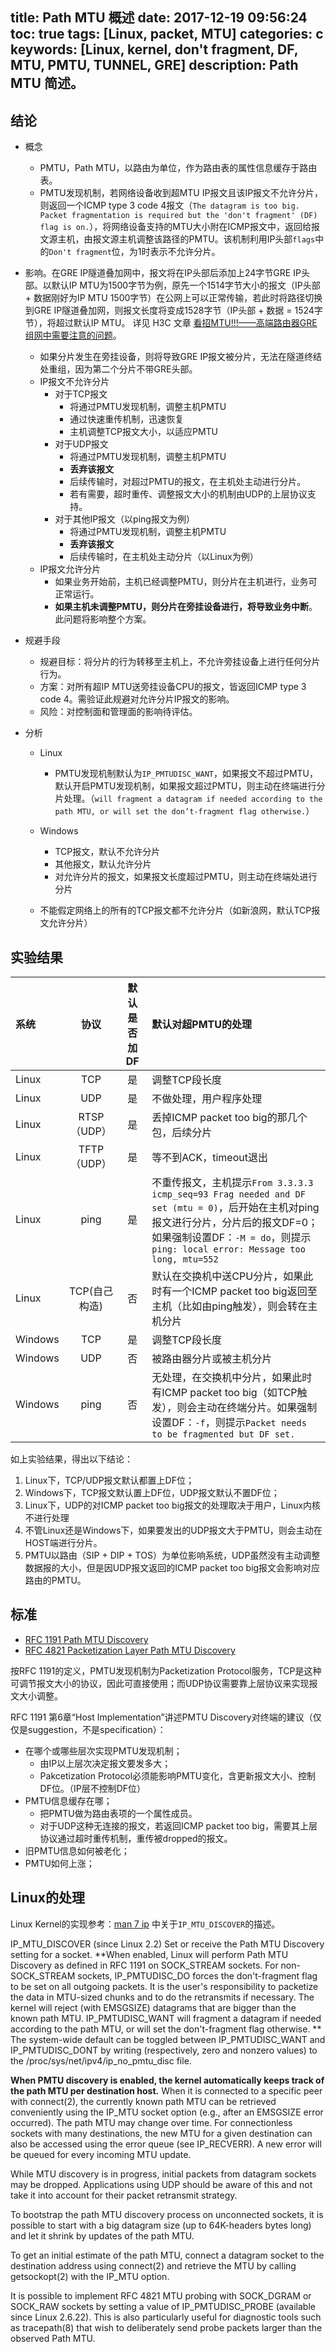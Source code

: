 title: Path MTU 概述
date: 2017-12-19 09:56:24
toc: true
tags: [Linux, packet, MTU]
categories: c
keywords: [Linux, kernel, don't fragment, DF, MTU, PMTU, TUNNEL, GRE]
description: Path MTU 简述。
---

结论
------
* 概念
	* PMTU，Path MTU，以路由为单位，作为路由表的属性信息缓存于路由表。
	* PMTU发现机制，若网络设备收到超MTU IP报文且该IP报文不允许分片，则返回一个ICMP type 3 code 4报文（`The datagram is too big. Packet fragmentation is required but the 'don't fragment' (DF) flag is on.`），将网络设备支持的MTU大小附在ICMP报文中，返回给报文源主机，由报文源主机调整该路径的PMTU。该机制利用IP头部`flags`中的`Don't fragment`位，为1时表示不允许分片。

* 影响。在GRE IP隧道叠加网中，报文将在IP头部后添加上24字节GRE IP头部。以默认IP MTU为1500字节为例，原先一个1514字节大小的报文（IP头部 + 数据刚好为IP MTU 1500字节）在公网上可以正常传输，若此时将路径切换到GRE IP隧道叠加网，则报文长度将变成1528字节（IP头部 + 数据 = 1524字节），将超过默认IP MTU。
  详见 H3C 文章 [看招MTU!!!——高端路由器GRE组网中需要注意的问题](http://www.h3c.com/cn/d_201411/921527_30005_0.htm)。
    * 如果分片发生在旁挂设备，则将导致GRE IP报文被分片，无法在隧道终结处重组，因为第二个分片不带GRE头部。
	* IP报文不允许分片
		* 对于TCP报文
			* 将通过PMTU发现机制，调整主机PMTU
			* 通过快速重传机制，迅速恢复
			* 主机调整TCP报文大小，以适应PMTU
		* 对于UDP报文
			* 将通过PMTU发现机制，调整主机PMTU
			* **丢弃该报文**
			* 后续传输时，对超过PMTU的报文，在主机处主动进行分片。
			* 若有需要，超时重传、调整报文大小的机制由UDP的上层协议支持。
		* 对于其他IP报文（以ping报文为例）
			* 将通过PMTU发现机制，调整主机PMTU
			* **丢弃该报文**
			* 后续传输时，在主机处主动分片（以Linux为例）
	* IP报文允许分片
		* 如果业务开始前，主机已经调整PMTU，则分片在主机进行，业务可正常运行。
		* **如果主机未调整PMTU，则分片在旁挂设备进行，将导致业务中断**。此问题将影响整个方案。

* 规避手段
	* 规避目标：将分片的行为转移至主机上，不允许旁挂设备上进行任何分片行为。
	* 方案：对所有超IP MTU送旁挂设备CPU的报文，皆返回ICMP type 3 code 4。需验证此规避对允许分片IP报文的影响。
	* 风险：对控制面和管理面的影响待评估。
	
* 分析
	* Linux
		* PMTU发现机制默认为`IP_PMTUDISC_WANT`，如果报文不超过PMTU，默认开启PMTU发现机制，如果报文超过PMTU，则主动在终端进行分片处理。（`will fragment a datagram if needed according to the path MTU, or will set the don’t-fragment flag otherwise.`）

	* Windows
		* TCP报文，默认不允许分片
		* 其他报文，默认允许分片
		* 对允许分片的报文，如果报文长度超过PMTU，则主动在终端处进行分片

	* 不能假定网络上的所有的TCP报文都不允许分片（如新浪网，默认TCP报文允许分片）

实验结果
------------

| 系统 | 协议 | 默认是否加DF | 默认对超PMTU的处理 |
| :---| :---:|:---:|:---|
|Linux | TCP | 是 | 调整TCP段长度 |
|Linux | UDP | 是 | 不做处理，用户程序处理 |
|Linux | RTSP（UDP） | 是 | 丢掉ICMP packet too big的那几个包，后续分片 |
|Linux | TFTP（UDP） | 是 | 等不到ACK，timeout退出 |
|Linux | ping | 是 | 不重传报文，主机提示`From 3.3.3.3 icmp_seq=93 Frag needed and DF set (mtu = 0)`，后开始在主机对ping报文进行分片，分片后的报文DF=0；如果强制设置DF：`-M = do`，则提示`ping: local error: Message too long, mtu=552`|
|Linux | TCP(自己构造) | 否 | 默认在交换机中送CPU分片，如果此时有一个ICMP packet too big返回至主机（比如由ping触发），则会转在主机分片 |
|Windows | TCP | 是 | 调整TCP段长度 |
|Windows | UDP | 否 | 被路由器分片或被主机分片 |
|Windows | ping | 否 | 无处理，在交换机中分片，如果此时有ICMP packet too big（如TCP触发），则会主动在终端分片。如果强制设置DF：`-f`，则提示`Packet needs to be fragmented but DF set.` |

如上实验结果，得出以下结论：
1. Linux下，TCP/UDP报文默认都置上DF位；
2. Windows下，TCP报文默认置上DF位，UDP报文默认不置DF位；
3. Linux下，UDP的对ICMP packet too big报文的处理取决于用户，Linux内核不进行处理
4. 不管Linux还是Windows下，如果要发出的UDP报文大于PMTU，则会主动在HOST端进行分片。
5. PMTU以路由（SIP + DIP + TOS）为单位影响系统，UDP虽然没有主动调整数据报的大小，但是因UDP报文返回的ICMP packet too big报文会影响对应路由的PMTU。


标准
------
* [RFC 1191 Path MTU Discovery](http://tools.ietf.org/html/rfc1191)
* [RFC 4821  Packetization Layer Path MTU Discovery](http://tools.ietf.org/html/rfc4821) 

按RFC 1191的定义，PMTU发现机制为Packetization Protocol服务，TCP是这种可调节报文大小的协议，因此可直接使用；而UDP协议需要靠上层协议来实现报文大小调整。

RFC 1191 第6章“Host Implementation”讲述PMTU Discovery对终端的建议（仅仅是suggestion，不是specification）：
* 在哪个或哪些层次实现PMTU发现机制；
	* 由IP以上层次决定报文要发多大；
	* Pakcetization Protocol必须能影响PMTU变化，含更新报文大小、控制DF位。（IP层不控制DF位）
* PMTU信息缓存在哪；
	* 把PMTU做为路由表项的一个属性成员。
	* 对于UDP这种无连接的报文，若返回ICMP packet too big，需要其上层协议通过超时重传机制，重传被dropped的报文。
* 旧PMTU信息如何被老化；
* PMTU如何上涨；

Linux的处理
---------------
Linux Kernel的实现参考：[man 7 ip](http://linux.die.net/man/7/ip) 中关于`IP_MTU_DISCOVER`的描述。

IP_MTU_DISCOVER (since Linux 2.2)
Set or receive the Path MTU Discovery setting for a socket. **When enabled, Linux will perform Path MTU Discovery as defined in RFC 1191 on SOCK_STREAM sockets. For non-SOCK_STREAM sockets, IP_PMTUDISC_DO forces the don't-fragment flag to be set on all outgoing packets. It is the user's responsibility to packetize the data in MTU-sized chunks and to do the retransmits if necessary. The kernel will reject (with EMSGSIZE) datagrams that are bigger than the known path MTU. IP_PMTUDISC_WANT will fragment a datagram if needed according to the path MTU, or will set the don't-fragment flag otherwise. **
The system-wide default can be toggled between IP_PMTUDISC_WANT and IP_PMTUDISC_DONT by writing (respectively, zero and nonzero values) to the /proc/sys/net/ipv4/ip_no_pmtu_disc file.

**When PMTU discovery is enabled, the kernel automatically keeps track of the path MTU per destination host.** When it is connected to a specific peer with connect(2), the currently known path MTU can be retrieved conveniently using the IP_MTU socket option (e.g., after an EMSGSIZE error occurred). The path MTU may change over time. For connectionless sockets with many destinations, the new MTU for a given destination can also be accessed using the error queue (see IP_RECVERR). A new error will be queued for every incoming MTU update.

While MTU discovery is in progress, initial packets from datagram sockets may be dropped. Applications using UDP should be aware of this and not take it into account for their packet retransmit strategy.

To bootstrap the path MTU discovery process on unconnected sockets, it is possible to start with a big datagram size (up to 64K-headers bytes long) and let it shrink by updates of the path MTU.

To get an initial estimate of the path MTU, connect a datagram socket to the destination address using connect(2) and retrieve the MTU by calling getsockopt(2) with the IP_MTU option.

It is possible to implement RFC 4821 MTU probing with SOCK_DGRAM or SOCK_RAW sockets by setting a value of IP_PMTUDISC_PROBE (available since Linux 2.6.22). This is also particularly useful for diagnostic tools such as tracepath(8) that wish to deliberately send probe packets larger than the observed Path MTU.
